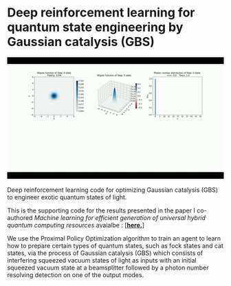 # Deep reinforcement learning for quantum state engineering by Gaussian catalysis (GBS)

![til](cat.gif)

Deep reinforcement learning code for optimizing Gaussian catalysis (GBS) to engineer exotic quantum states of light.

This is the supporting code for the results presented in the paper I co-authored *Machine learning for efficient generation of universal hybrid quantum computing resources* avaialbe : [[**here.**](https://opg.optica.org/opticaq/fulltext.cfm?uri=opticaq-2-4-296&id=554736)]

We use the Proximal Policy Optimization algorithm to train an agent to learn how to prepare certain types of quantum states, such as fock states and cat states, via the process of Gaussian catalysis (GBS) which consists of interfering squeezed vacuum states of light as inputs with an initial squeezed vacuum state at a beamsplitter followed by a photon number resolving detection on one of the output modes.
